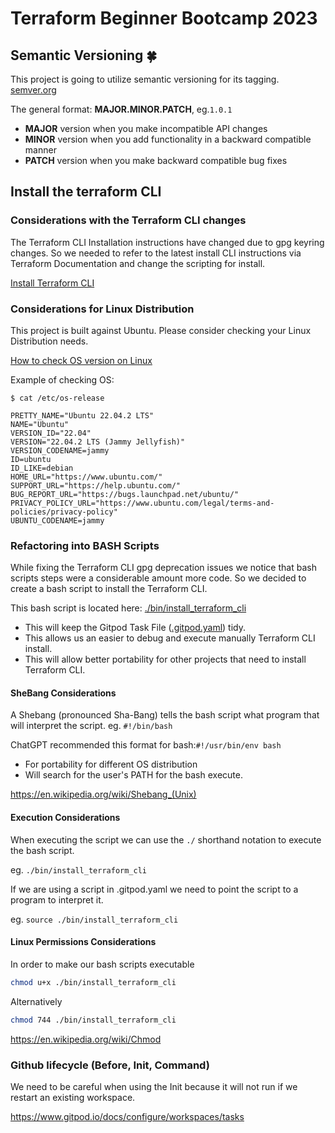 # Terraform Beginner Bootcamp 2023

## Semantic Versioning :four_leaf_clover:

This project is going to utilize semantic versioning for its tagging. [semver.org](https://semver.org/)

The general format: **MAJOR.MINOR.PATCH**, eg.`1.0.1`

-  **MAJOR** version when you make incompatible API changes
-  **MINOR** version when you add functionality in a backward compatible manner
-  **PATCH** version when you make backward compatible bug fixes 

## Install the terraform CLI

### Considerations with the Terraform CLI changes
The Terraform CLI Installation instructions have changed due to gpg
keyring changes. So we needed to refer to the latest install CLI
instructions via Terraform Documentation and change the scripting for install.

[Install Terraform CLI](https://developer.hashicorp.com/terraform/tutorials/aws-get-started/install-cli)

### Considerations for Linux Distribution

This project is built against Ubuntu.
Please consider checking your Linux Distribution needs.

[How to check OS version on Linux](https://www.cyberciti.biz/faq/how-to-check-os-version-in-linux-command-line/)

Example of checking OS:

```
$ cat /etc/os-release

PRETTY_NAME="Ubuntu 22.04.2 LTS"
NAME="Ubuntu"
VERSION_ID="22.04"
VERSION="22.04.2 LTS (Jammy Jellyfish)"
VERSION_CODENAME=jammy
ID=ubuntu
ID_LIKE=debian
HOME_URL="https://www.ubuntu.com/"
SUPPORT_URL="https://help.ubuntu.com/"
BUG_REPORT_URL="https://bugs.launchpad.net/ubuntu/"
PRIVACY_POLICY_URL="https://www.ubuntu.com/legal/terms-and-policies/privacy-policy"       
UBUNTU_CODENAME=jammy
```

### Refactoring into BASH Scripts

While fixing the Terraform CLI gpg deprecation issues we notice that bash scripts steps were a considerable amount more code. So we decided to create a bash script to install the Terraform CLI.

This bash script is located here: [./bin/install_terraform_cli](./bin/install_terraform_cli)

- This will keep the Gitpod Task File ([.gitpod.yaml](gitpod.yaml)) tidy.
- This allows us an easier to debug and execute manually Terraform CLI install.
- This will allow better portability for other projects that need to install Terraform CLI.

#### SheBang Considerations

A Shebang (pronounced Sha-Bang) tells the bash script what program that will interpret the script. eg. `#!/bin/bash`

ChatGPT recommended this format for bash:`#!/usr/bin/env bash`

- For portability for different OS distribution
- Will search for the user's PATH for the bash execute.

https://en.wikipedia.org/wiki/Shebang_(Unix)

#### Execution Considerations

When executing the script we can use the `./` shorthand notation to execute the bash script.

eg. `./bin/install_terraform_cli`

If we are using a script in .gitpod.yaml we need to point the script to a program to interpret it.

eg. `source ./bin/install_terraform_cli`

#### Linux Permissions Considerations

In order to make our bash scripts executable 

```sh
chmod u+x ./bin/install_terraform_cli
```

Alternatively

```sh
chmod 744 ./bin/install_terraform_cli
```

https://en.wikipedia.org/wiki/Chmod

### Github lifecycle (Before, Init, Command)

We need to be careful when using the Init because it will not run if we restart an existing workspace.

https://www.gitpod.io/docs/configure/workspaces/tasks